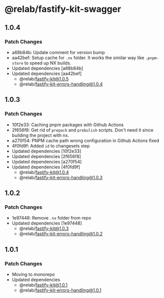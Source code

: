 # @relab/fastify-kit-swagger

## 1.0.4

### Patch Changes

-   a68b84b: Update comment for version bump
-   aa42bef: Setup cache for `.nx` folder.
    It works the similar way like `.pnpm-store` to speed up NX builds.
-   Updated dependencies [a68b84b]
-   Updated dependencies [aa42bef]
    -   @relab/fastify-kit@1.0.5
    -   @relab/fastify-kit-errors-handling@1.0.4

## 1.0.3

### Patch Changes

-   10f2e33: Caching pnpm packages with Github Actions
-   2f656f8: Get rid of `prepack` and `prebulish` scripts. Don't need it since building the project with nx.
-   a270f54: PNPM cache path wrong configuration in Github Actions fixed
-   4f0fd9f: Added `id` to changesets step
-   Updated dependencies [10f2e33]
-   Updated dependencies [2f656f8]
-   Updated dependencies [a270f54]
-   Updated dependencies [4f0fd9f]
    -   @relab/fastify-kit@1.0.4
    -   @relab/fastify-kit-errors-handling@1.0.3

## 1.0.2

### Patch Changes

-   1e97448: Remove `.nx` folder from repo
-   Updated dependencies [1e97448]
    -   @relab/fastify-kit@1.0.3
    -   @relab/fastify-kit-errors-handling@1.0.2

## 1.0.1

### Patch Changes

-   Moving to monorepo
-   Updated dependencies
    -   @relab/fastify-kit@1.0.1
    -   @relab/fastify-kit-errors-handling@1.0.1
